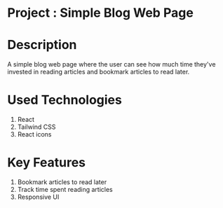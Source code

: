 # Project : Simple Blog Web Page

# Description 

A simple blog web page where the user can see how much time they've invested in reading articles and bookmark articles to read later.

# Used Technologies

1. React
2. Tailwind CSS
3. React icons

# Key Features

1. Bookmark articles to read later
2. Track time spent reading articles
3. Responsive UI